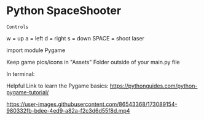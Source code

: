 # Python SpaceShooter
`Controls`

w = up 
a = left 
d = right 
s = down 
SPACE = shoot laser 

import module Pygame 

Keep game pics/icons in "Assets" Folder outside of your main.py file

In terminal: 

Helpful Link to learn the Pygame basics: https://pythonguides.com/python-pygame-tutorial/

https://user-images.githubusercontent.com/86543368/173089154-980332fb-bdee-4ed9-a82a-f2c3d6d55f8d.mp4


